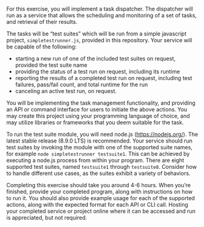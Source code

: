 For this exercise, you will implement a task dispatcher. The dispatcher will run as a service that allows the scheduling and monitoring of a set of tasks, and retrieval of their results.

The tasks will be “test suites” which will be run from a simple javascript project, `simpletestrunner.js`, provided in this repository. Your service will be capable of the following:

* starting a new run of one of the included test suites on request, provided the test suite name
* providing the status of a test run on request, including its runtime
* reporting the results of a completed test run on request, including test failures, pass/fail count, and total runtime for the run
* canceling an active test run, on request.

You will be implementing the task management functionality, and providing an API or command interface for users to initiate the above actions. You may create this project using your programming language of choice, and may utilize libraries or frameworks that you deem suitable for the task.

To run the test suite module, you will need node.js (https://nodejs.org/). The latest stable release (8.9.0 LTS) is recommended. Your service should run test suites by invoking the module with one of the supported suite names, for example `node simpletestrunner testsuite1`. This can be achieved by executing a node.js process from within your program. There are eight supported test suites, named `testsuite1` through `testsuite8`. Consider how to handle different use cases, as the suites exhibit a variety of behaviors.

Completing this exercise should take you around 4-6 hours. When you’re finished, provide your completed program, along with instructions on how to run it. You should also provide example usage for each of the supported actions, along with the expected format for each API or CLI call. Hosting your completed service or project online where it can be accessed and run is appreciated, but not required.